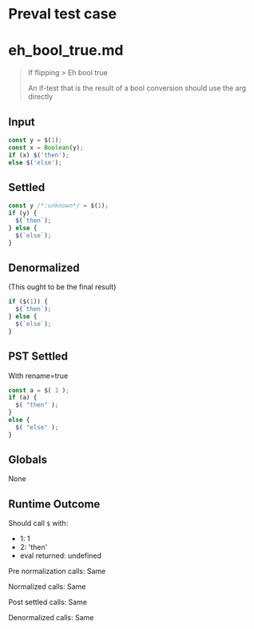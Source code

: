 # Preval test case

# eh_bool_true.md

> If flipping > Eh bool true
>
> An if-test that is the result of a bool conversion should use the arg directly

## Input

`````js filename=intro
const y = $(1);
const x = Boolean(y);
if (x) $('then');
else $('else');
`````


## Settled


`````js filename=intro
const y /*:unknown*/ = $(1);
if (y) {
  $(`then`);
} else {
  $(`else`);
}
`````


## Denormalized
(This ought to be the final result)

`````js filename=intro
if ($(1)) {
  $(`then`);
} else {
  $(`else`);
}
`````


## PST Settled
With rename=true

`````js filename=intro
const a = $( 1 );
if (a) {
  $( "then" );
}
else {
  $( "else" );
}
`````


## Globals


None


## Runtime Outcome


Should call `$` with:
 - 1: 1
 - 2: 'then'
 - eval returned: undefined

Pre normalization calls: Same

Normalized calls: Same

Post settled calls: Same

Denormalized calls: Same

